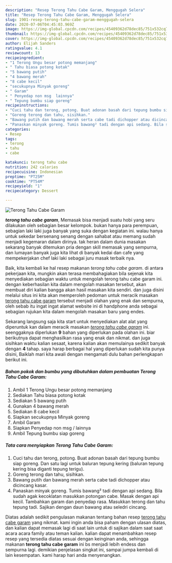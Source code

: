 ```yaml
---
description: "Resep Terong Tahu Cabe Garam, Menggugah Selera"
title: "Resep Terong Tahu Cabe Garam, Menggugah Selera"
slug: 1901-resep-terong-tahu-cabe-garam-menggugah-selera
date: 2020-07-06T04:45:03.969Z
image: https://img-global.cpcdn.com/recipes/45409362d78dec85/751x532cq70/terong-tahu-cabe-garam-foto-resep-utama.jpg
thumbnail: https://img-global.cpcdn.com/recipes/45409362d78dec85/751x532cq70/terong-tahu-cabe-garam-foto-resep-utama.jpg
cover: https://img-global.cpcdn.com/recipes/45409362d78dec85/751x532cq70/terong-tahu-cabe-garam-foto-resep-utama.jpg
author: Elijah Sanders
ratingvalue: 4.1
reviewcount: 13
recipeingredient:
- "1 Terong Ungu besar potong memanjang"
- " Tahu biasa potong kotak"
- "5 bawang putih"
- "4 bawang merah"
- "8 cabe kecil"
- "secukupnya Minyak goreng"
- " Garam"
- " Penyedap non msg  lainnya"
- " Tepung bumbu siap goreng"
recipeinstructions:
- "Cuci tahu dan terong, potong. Buat adonan basah dari tepung bumbu siap goreng. Dan satu lagi untuk baluran tepung kering (baluran tepung kering bisa diganti tepung terigu)."
- "Goreng terong dan tahu, sisihkan."
- "Bawang putih dan bawang merah serta cabe tadi dichopper atau dicincang kasar."
- "Panaskan minyak goreng. Tumis bawang² tadi dengan api sedang. Bila sudah agak kecoklatan masukkan potongan cabe. Masak dengan api kecil. Tambahkan garam dan penyedap rasa. Masukkan terong dan tahu tepung tadi. Sajikan dengan daun bawang atau seledri cincang."
categories:
- Resep
tags:
- terong
- tahu
- cabe

katakunci: terong tahu cabe 
nutrition: 242 calories
recipecuisine: Indonesian
preptime: "PT25M"
cooktime: "PT54M"
recipeyield: "1"
recipecategory: Dessert

---
```



![Terong Tahu Cabe Garam](https://img-global.cpcdn.com/recipes/45409362d78dec85/751x532cq70/terong-tahu-cabe-garam-foto-resep-utama.jpg)

<b><i>terong tahu cabe garam</i></b>, Memasak bisa menjadi suatu hobi yang seru dilakukan oleh sebagian besar kelompok. bukan hanya para perempuan, sebagian laki laki juga banyak yang suka dengan kegiatan ini. walau hanya untuk sekedar bersenang senang dengan sahabat atau memang sudah menjadi kegemaran dalam dirinya. tak heran dalam dunia masakan sekarang banyak ditemukan pria dengan skill memasak yang sempurna, dan lumayan banyak juga kita lihat di banyak kedai dan cafe yang mempekerjakan chef laki laki sebagai juru masak terbaik nya.

Baik, kita kembali ke hal resep makanan <i>terong tahu cabe garam</i>. di antara pekerjaan kita, mungkin akan terasa membahagiakan bila sejenak kita menyediakan sebagian waktu untuk mengolah terong tahu cabe garam ini. dengan keberhasilan kita dalam mengolah masakan tersebut, akan membuat diri kalian bangga akan hasil masakan kita sendiri. dan juga disini melalui situs ini kita akan memperoleh pedoman untuk meracik masakan <u>terong tahu cabe garam</u> tersebut menjadi olahan yang enak dan sempurna, oleh sebab itu ingat ingat alamat website ini di handphone anda sebagai sebagian rujukan kita dalam mengolah masakan baru yang endes.




Sekarang langsung saja kita start untuk menyediakan alat alat yang diperuntuk kan dalam meracik masakan <u><i>terong tahu cabe garam</i></u> ini. seenggaknya diperlukan <b>9</b> bahan yang diperlukan pada olahan ini. biar berikutnya dapat menghasilkan rasa yang enak dan nikmat. dan juga sisihkan waktu kalian sesaat, karena kalian akan memulainya sedikit banyak dengan <b>4</b> tahap. saya harap berbagai hal yang diperlukan sudah kita punya disini, Baiklah mari kita awali dengan mengamati dulu bahan perlengkapan berikut ini.

<!--inarticleads1-->

##### Bahan pokok dan bumbu yang dibutuhkan dalam pembuatan Terong Tahu Cabe Garam:

1. Ambil 1 Terong Ungu besar potong memanjang
1. Sediakan  Tahu biasa potong kotak
1. Sediakan 5 bawang putih
1. Gunakan 4 bawang merah
1. Sediakan 8 cabe kecil
1. Siapkan secukupnya Minyak goreng
1. Ambil  Garam
1. Siapkan  Penyedap non msg / lainnya
1. Ambil  Tepung bumbu siap goreng




<!--inarticleads2-->

##### Tata cara menyiapkan Terong Tahu Cabe Garam:

1. Cuci tahu dan terong, potong. Buat adonan basah dari tepung bumbu siap goreng. Dan satu lagi untuk baluran tepung kering (baluran tepung kering bisa diganti tepung terigu).
1. Goreng terong dan tahu, sisihkan.
1. Bawang putih dan bawang merah serta cabe tadi dichopper atau dicincang kasar.
1. Panaskan minyak goreng. Tumis bawang² tadi dengan api sedang. Bila sudah agak kecoklatan masukkan potongan cabe. Masak dengan api kecil. Tambahkan garam dan penyedap rasa. Masukkan terong dan tahu tepung tadi. Sajikan dengan daun bawang atau seledri cincang.




Diatas adalah sedikit pengulasan makanan tentang bahan resep <u>terong tahu cabe garam</u> yang nikmat. kami ingin anda bisa paham dengan ulasan diatas, dan kalian dapat memasak lagi di saat lain untuk di sajikan dalam saat saat acara acara family atau teman kalian. kalian dapat menambahkan resep resep yang tersedia diatas sesuai dengan keinginan anda, sehingga makanan <b>terong tahu cabe garam</b> ini bs menjadi lebih endess dan sempurna lagi. demikian penjelasan singkat ini, sampai jumpa kembali di lain kesempatan. kami harap hari anda menyenangkan.

